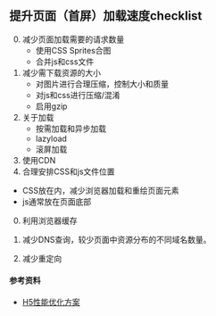 ## 提升页面（首屏）加载速度checklist

0. 减少页面加载需要的请求数量
    - 使用CSS Sprites合图
    - 合并js和css文件
0. 减少需下载资源的大小
    - 对图片进行合理压缩，控制大小和质量
    - 对js和css进行压缩/混淆
    - 启用gzip
0. 关于加载
    - 按需加载和异步加载
    - lazyload
    - 滚屏加载
0. 使用CDN
0. 合理安排CSS和js文件位置
  - CSS放在<head>内，减少浏览器加载和重绘页面元素
  - js通常放在页面底部
0. 利用浏览器缓存

0. 减少DNS查询，较少页面中资源分布的不同域名数量。
0. 减少重定向



#### 参考资料
- [H5性能优化方案](http://ddtalk.github.io/blog/2015/09/07/dingding-first/)
